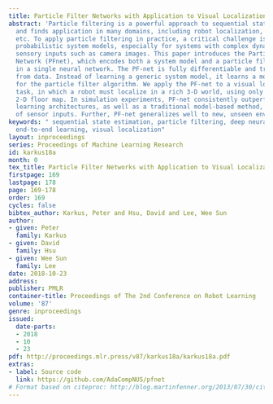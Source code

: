 ```yaml
---
title: Particle Filter Networks with Application to Visual Localization
abstract: 'Particle filtering is a powerful approach to sequential state estimation
  and finds application in many domains, including robot localization, object tracking,
  etc. To apply particle filtering in practice, a critical challenge is to construct
  probabilistic system models, especially for systems with complex dynamics or rich
  sensory inputs such as camera images. This paper introduces the Particle Filter
  Network (PFnet), which encodes both a system model and a particle filter algorithm
  in a single neural network. The PF-net is fully differentiable and trained end-to-end
  from data. Instead of learning a generic system model, it learns a model optimized
  for the particle filter algorithm. We apply the PF-net to a visual localization
  task, in which a robot must localize in a rich 3-D world, using only a schematic
  2-D floor map. In simulation experiments, PF-net consistently outperforms alternative
  learning architectures, as well as a traditional model-based method, under a variety
  of sensor inputs. Further, PF-net generalizes well to new, unseen environments. '
keywords: " sequential state estimation, particle filtering, deep neural network,\r
  end-to-end learning, visual localization"
layout: inproceedings
series: Proceedings of Machine Learning Research
id: karkus18a
month: 0
tex_title: Particle Filter Networks with Application to Visual Localization
firstpage: 169
lastpage: 178
page: 169-178
order: 169
cycles: false
bibtex_author: Karkus, Peter and Hsu, David and Lee, Wee Sun
author:
- given: Peter
  family: Karkus
- given: David
  family: Hsu
- given: Wee Sun
  family: Lee
date: 2018-10-23
address: 
publisher: PMLR
container-title: Proceedings of The 2nd Conference on Robot Learning
volume: '87'
genre: inproceedings
issued:
  date-parts:
  - 2018
  - 10
  - 23
pdf: http://proceedings.mlr.press/v87/karkus18a/karkus18a.pdf
extras:
- label: Source code
  link: https://github.com/AdaCompNUS/pfnet
# Format based on citeproc: http://blog.martinfenner.org/2013/07/30/citeproc-yaml-for-bibliographies/
---
```

